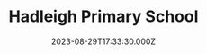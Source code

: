 ---
date: 2023-08-29T17:33:30.000Z
title: Hadleigh Primary School
latitude: 52.041165
longitude: 0.957175
category: checkin
---